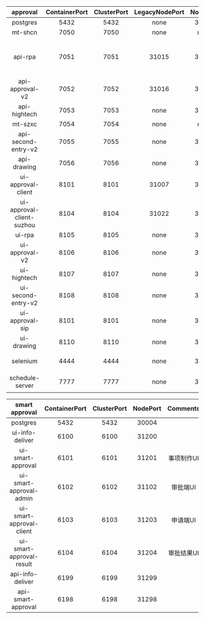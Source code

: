 approval | ContainerPort| ClusterPort| LegacyNodePort | NodePort | Comments
:---:|:---:|:---:|:---:|:---:|:---:
postgres              | 5432 | 5432 | none | 30004 |
mt-shcn               | 7050 | 7050 | none | none |  |
api-rpa               | 7051 | 7051 | 31015 | 31151 | 园区:31151,昆山:31015 |
api-approval-v2       | 7052 | 7052 | 31016 | 31152 |
api-hightech          | 7053 | 7053 | none | 31153 |
mt-szxc               | 7054 | 7054 | none | none |
api-second-entry-v2   | 7055 | 7055 | none | 31155 |
api-drawing           | 7056 | 7056 | none | 31156 |
ui-approval-client    | 8101 | 8101 | 31007 | 31101 |
ui-approval-client-suzhou | 8104 | 8104 | 31022 | 31104 |
ui-rpa                | 8105 | 8105 | none | 31105 |
ui-approval-v2        | 8106 | 8106 | none  | 31106 |
ui-hightech           | 8107 | 8107 | none | 31107 |
ui-second-entry-v2    | 8108 | 8108 | none | 31108 |
ui-approval-sip       | 8101 | 8101 | none | 31109 | 园区智能审批专区 |
ui-drawing            | 8110 | 8110 | none | 31110 |  |
selenium              | 4444 | 4444 | none | 30100 | 之后会变成公共服务 |
schedule-server       | 7777 | 7777 | none | 30177 | 之后会变成公共服务 |


smart approval | ContainerPort | ClusterPort | NodePort | Comments
:---:|:---:|:---:|:---:|:---:
postgres                  | 5432 | 5432 | 30004 |
ui-info-deliver           | 6100 | 6100 | 31200 |
ui-smart-approval         | 6101 | 6101 | 31201 | 事项制作UI
ui-smart-approval-admin   | 6102 | 6102 | 31102 | 审批端UI
ui-smart-approval-client  | 6103 | 6103 | 31203 | 申请端UI
ui-smart-approval-result  | 6104 | 6104 | 31204 | 审批结果UI
api-info-deliver          | 6199 | 6199 | 31299 |
api-smart-approval        | 6198 | 6198 | 31298 |
